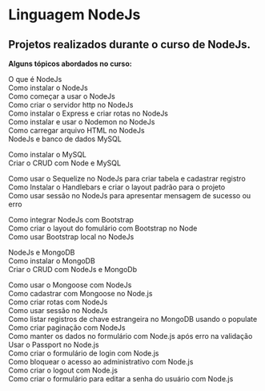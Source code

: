 # Linguagem NodeJs
## Projetos realizados durante o curso de NodeJs.

__Alguns tópicos abordados no curso:__

  O que é NodeJs  
  Como instalar o NodeJs  
  Como começar a usar o NodeJs  
  Como criar o servidor http no NodeJs  
  Como instalar o Express e criar rotas no NodeJs  
  Como instalar e usar o Nodemon no NodeJs  
  Como carregar arquivo HTML no NodeJs  
  NodeJs e banco de dados MySQL

  Como instalar o MySQL  
  Criar o CRUD com Node e MySQL

  Como usar o Sequelize no NodeJs para criar tabela e cadastrar registro  
  Como Instalar o Handlebars e criar o layout padrão para o projeto  
  Como usar sessão no NodeJs para apresentar mensagem de sucesso ou erro  

  Como integrar NodeJs com Bootstrap  
  Como criar o layout do fomulário com Bootstrap no Node  
  Como usar Bootstrap local no NodeJs   

  NodeJs e MongoDB  
  Como instalar o MongoDB  
  Criar o CRUD com NodeJs e MongoDb  

  Como usar o Mongoose com NodeJs  
  Como cadastrar com Mongoose no Node.js  
  Como criar rotas com NodeJs  
  Como usar sessão no NodeJs  
  Como listar registros de chave estrangeira no MongoDB usando o populate  
  Como criar paginação com NodeJs  
  Como manter os dados no formulário com Node.js após erro na validação  
  Usar o Passport no Node.js  
  Como criar o formulário de login com Node.js  
  Como bloquear o acesso ao administrativo com Node.js  
  Como criar o logout com Node.js  
  Como criar o formulário para editar a senha do usuário com Node.js
  
  
